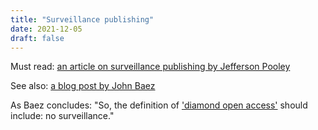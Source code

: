 ```yaml
---
title: "Surveillance publishing"
date: 2021-12-05
draft: false
---
```


Must read: [an article on surveillance publishing by Jefferson Pooley](https://doi.org10.31235/osf.io/j6ung)

See also: [a blog post by John Baez](https://johncarlosbaez.wordpress.com/2021/12/05/surveillance-publishing/)

As Baez concludes: "So, the definition of ['diamond open access'](https://en.wikipedia.org/wiki/Diamond_open_access) should include: no surveillance."
